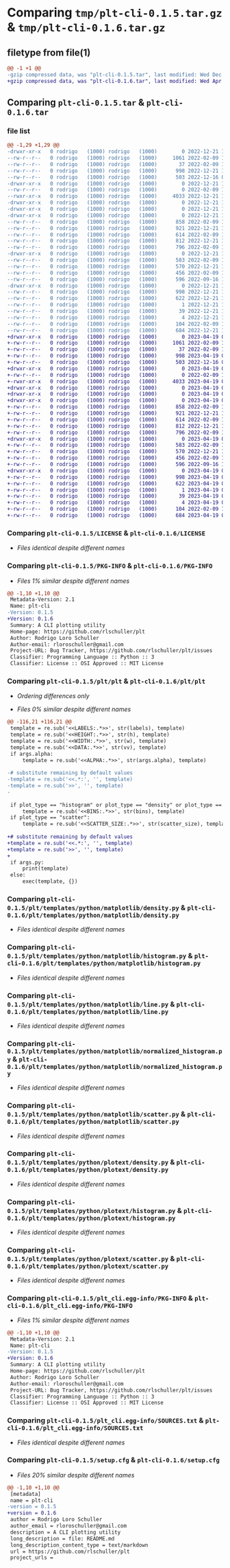 # Comparing `tmp/plt-cli-0.1.5.tar.gz` & `tmp/plt-cli-0.1.6.tar.gz`

## filetype from file(1)

```diff
@@ -1 +1 @@
-gzip compressed data, was "plt-cli-0.1.5.tar", last modified: Wed Dec 21 15:54:21 2022, max compression
+gzip compressed data, was "plt-cli-0.1.6.tar", last modified: Wed Apr 19 07:09:45 2023, max compression
```

## Comparing `plt-cli-0.1.5.tar` & `plt-cli-0.1.6.tar`

### file list

```diff
@@ -1,29 +1,29 @@
-drwxr-xr-x   0 rodrigo   (1000) rodrigo   (1000)        0 2022-12-21 15:54:21.900573 plt-cli-0.1.5/
--rw-r--r--   0 rodrigo   (1000) rodrigo   (1000)     1061 2022-02-09 12:48:59.000000 plt-cli-0.1.5/LICENSE
--rw-r--r--   0 rodrigo   (1000) rodrigo   (1000)       37 2022-02-09 12:48:59.000000 plt-cli-0.1.5/MANIFEST.in
--rw-r--r--   0 rodrigo   (1000) rodrigo   (1000)      998 2022-12-21 15:54:21.900573 plt-cli-0.1.5/PKG-INFO
--rw-r--r--   0 rodrigo   (1000) rodrigo   (1000)      503 2022-12-16 01:21:22.000000 plt-cli-0.1.5/README.md
-drwxr-xr-x   0 rodrigo   (1000) rodrigo   (1000)        0 2022-12-21 15:54:21.900573 plt-cli-0.1.5/plt/
--rw-r--r--   0 rodrigo   (1000) rodrigo   (1000)        0 2022-02-09 12:48:59.000000 plt-cli-0.1.5/plt/__init__.py
--rwxr-xr-x   0 rodrigo   (1000) rodrigo   (1000)     4033 2022-12-21 15:31:11.000000 plt-cli-0.1.5/plt/plt
-drwxr-xr-x   0 rodrigo   (1000) rodrigo   (1000)        0 2022-12-21 15:54:21.900573 plt-cli-0.1.5/plt/templates/
-drwxr-xr-x   0 rodrigo   (1000) rodrigo   (1000)        0 2022-12-21 15:54:21.900573 plt-cli-0.1.5/plt/templates/python/
-drwxr-xr-x   0 rodrigo   (1000) rodrigo   (1000)        0 2022-12-21 15:54:21.900573 plt-cli-0.1.5/plt/templates/python/matplotlib/
--rw-r--r--   0 rodrigo   (1000) rodrigo   (1000)      858 2022-02-09 12:48:59.000000 plt-cli-0.1.5/plt/templates/python/matplotlib/density.py
--rw-r--r--   0 rodrigo   (1000) rodrigo   (1000)      921 2022-12-21 15:48:57.000000 plt-cli-0.1.5/plt/templates/python/matplotlib/histogram.py
--rw-r--r--   0 rodrigo   (1000) rodrigo   (1000)      614 2022-02-09 12:48:59.000000 plt-cli-0.1.5/plt/templates/python/matplotlib/line.py
--rw-r--r--   0 rodrigo   (1000) rodrigo   (1000)      812 2022-12-21 15:24:10.000000 plt-cli-0.1.5/plt/templates/python/matplotlib/normalized_histogram.py
--rw-r--r--   0 rodrigo   (1000) rodrigo   (1000)      796 2022-02-09 12:48:59.000000 plt-cli-0.1.5/plt/templates/python/matplotlib/scatter.py
-drwxr-xr-x   0 rodrigo   (1000) rodrigo   (1000)        0 2022-12-21 15:54:21.900573 plt-cli-0.1.5/plt/templates/python/plotext/
--rw-r--r--   0 rodrigo   (1000) rodrigo   (1000)      583 2022-02-09 12:48:59.000000 plt-cli-0.1.5/plt/templates/python/plotext/density.py
--rw-r--r--   0 rodrigo   (1000) rodrigo   (1000)      570 2022-12-21 15:53:45.000000 plt-cli-0.1.5/plt/templates/python/plotext/histogram.py
--rw-r--r--   0 rodrigo   (1000) rodrigo   (1000)      456 2022-02-09 12:48:59.000000 plt-cli-0.1.5/plt/templates/python/plotext/line.py
--rw-r--r--   0 rodrigo   (1000) rodrigo   (1000)      596 2022-09-16 18:58:15.000000 plt-cli-0.1.5/plt/templates/python/plotext/scatter.py
-drwxr-xr-x   0 rodrigo   (1000) rodrigo   (1000)        0 2022-12-21 15:54:21.900573 plt-cli-0.1.5/plt_cli.egg-info/
--rw-r--r--   0 rodrigo   (1000) rodrigo   (1000)      998 2022-12-21 15:54:21.000000 plt-cli-0.1.5/plt_cli.egg-info/PKG-INFO
--rw-r--r--   0 rodrigo   (1000) rodrigo   (1000)      622 2022-12-21 15:54:21.000000 plt-cli-0.1.5/plt_cli.egg-info/SOURCES.txt
--rw-r--r--   0 rodrigo   (1000) rodrigo   (1000)        1 2022-12-21 15:54:21.000000 plt-cli-0.1.5/plt_cli.egg-info/dependency_links.txt
--rw-r--r--   0 rodrigo   (1000) rodrigo   (1000)       39 2022-12-21 15:54:21.000000 plt-cli-0.1.5/plt_cli.egg-info/requires.txt
--rw-r--r--   0 rodrigo   (1000) rodrigo   (1000)        4 2022-12-21 15:54:21.000000 plt-cli-0.1.5/plt_cli.egg-info/top_level.txt
--rw-r--r--   0 rodrigo   (1000) rodrigo   (1000)      104 2022-02-09 12:48:59.000000 plt-cli-0.1.5/pyproject.toml
--rw-r--r--   0 rodrigo   (1000) rodrigo   (1000)      684 2022-12-21 15:54:21.900573 plt-cli-0.1.5/setup.cfg
+drwxr-xr-x   0 rodrigo   (1000) rodrigo   (1000)        0 2023-04-19 07:09:45.681040 plt-cli-0.1.6/
+-rw-r--r--   0 rodrigo   (1000) rodrigo   (1000)     1061 2022-02-09 12:48:59.000000 plt-cli-0.1.6/LICENSE
+-rw-r--r--   0 rodrigo   (1000) rodrigo   (1000)       37 2022-02-09 12:48:59.000000 plt-cli-0.1.6/MANIFEST.in
+-rw-r--r--   0 rodrigo   (1000) rodrigo   (1000)      998 2023-04-19 07:09:45.681040 plt-cli-0.1.6/PKG-INFO
+-rw-r--r--   0 rodrigo   (1000) rodrigo   (1000)      503 2022-12-16 01:21:22.000000 plt-cli-0.1.6/README.md
+drwxr-xr-x   0 rodrigo   (1000) rodrigo   (1000)        0 2023-04-19 07:09:45.681040 plt-cli-0.1.6/plt/
+-rw-r--r--   0 rodrigo   (1000) rodrigo   (1000)        0 2022-02-09 12:48:59.000000 plt-cli-0.1.6/plt/__init__.py
+-rwxr-xr-x   0 rodrigo   (1000) rodrigo   (1000)     4033 2023-04-19 07:03:24.000000 plt-cli-0.1.6/plt/plt
+drwxr-xr-x   0 rodrigo   (1000) rodrigo   (1000)        0 2023-04-19 07:09:45.677040 plt-cli-0.1.6/plt/templates/
+drwxr-xr-x   0 rodrigo   (1000) rodrigo   (1000)        0 2023-04-19 07:09:45.677040 plt-cli-0.1.6/plt/templates/python/
+drwxr-xr-x   0 rodrigo   (1000) rodrigo   (1000)        0 2023-04-19 07:09:45.681040 plt-cli-0.1.6/plt/templates/python/matplotlib/
+-rw-r--r--   0 rodrigo   (1000) rodrigo   (1000)      858 2022-02-09 12:48:59.000000 plt-cli-0.1.6/plt/templates/python/matplotlib/density.py
+-rw-r--r--   0 rodrigo   (1000) rodrigo   (1000)      921 2022-12-21 15:48:57.000000 plt-cli-0.1.6/plt/templates/python/matplotlib/histogram.py
+-rw-r--r--   0 rodrigo   (1000) rodrigo   (1000)      614 2022-02-09 12:48:59.000000 plt-cli-0.1.6/plt/templates/python/matplotlib/line.py
+-rw-r--r--   0 rodrigo   (1000) rodrigo   (1000)      812 2022-12-21 15:24:10.000000 plt-cli-0.1.6/plt/templates/python/matplotlib/normalized_histogram.py
+-rw-r--r--   0 rodrigo   (1000) rodrigo   (1000)      796 2022-02-09 12:48:59.000000 plt-cli-0.1.6/plt/templates/python/matplotlib/scatter.py
+drwxr-xr-x   0 rodrigo   (1000) rodrigo   (1000)        0 2023-04-19 07:09:45.681040 plt-cli-0.1.6/plt/templates/python/plotext/
+-rw-r--r--   0 rodrigo   (1000) rodrigo   (1000)      583 2022-02-09 12:48:59.000000 plt-cli-0.1.6/plt/templates/python/plotext/density.py
+-rw-r--r--   0 rodrigo   (1000) rodrigo   (1000)      570 2022-12-21 15:53:45.000000 plt-cli-0.1.6/plt/templates/python/plotext/histogram.py
+-rw-r--r--   0 rodrigo   (1000) rodrigo   (1000)      456 2022-02-09 12:48:59.000000 plt-cli-0.1.6/plt/templates/python/plotext/line.py
+-rw-r--r--   0 rodrigo   (1000) rodrigo   (1000)      596 2022-09-16 18:58:15.000000 plt-cli-0.1.6/plt/templates/python/plotext/scatter.py
+drwxr-xr-x   0 rodrigo   (1000) rodrigo   (1000)        0 2023-04-19 07:09:45.681040 plt-cli-0.1.6/plt_cli.egg-info/
+-rw-r--r--   0 rodrigo   (1000) rodrigo   (1000)      998 2023-04-19 07:09:45.000000 plt-cli-0.1.6/plt_cli.egg-info/PKG-INFO
+-rw-r--r--   0 rodrigo   (1000) rodrigo   (1000)      622 2023-04-19 07:09:45.000000 plt-cli-0.1.6/plt_cli.egg-info/SOURCES.txt
+-rw-r--r--   0 rodrigo   (1000) rodrigo   (1000)        1 2023-04-19 07:09:45.000000 plt-cli-0.1.6/plt_cli.egg-info/dependency_links.txt
+-rw-r--r--   0 rodrigo   (1000) rodrigo   (1000)       39 2023-04-19 07:09:45.000000 plt-cli-0.1.6/plt_cli.egg-info/requires.txt
+-rw-r--r--   0 rodrigo   (1000) rodrigo   (1000)        4 2023-04-19 07:09:45.000000 plt-cli-0.1.6/plt_cli.egg-info/top_level.txt
+-rw-r--r--   0 rodrigo   (1000) rodrigo   (1000)      104 2022-02-09 12:48:59.000000 plt-cli-0.1.6/pyproject.toml
+-rw-r--r--   0 rodrigo   (1000) rodrigo   (1000)      684 2023-04-19 07:09:45.681040 plt-cli-0.1.6/setup.cfg
```

### Comparing `plt-cli-0.1.5/LICENSE` & `plt-cli-0.1.6/LICENSE`

 * *Files identical despite different names*

### Comparing `plt-cli-0.1.5/PKG-INFO` & `plt-cli-0.1.6/PKG-INFO`

 * *Files 1% similar despite different names*

```diff
@@ -1,10 +1,10 @@
 Metadata-Version: 2.1
 Name: plt-cli
-Version: 0.1.5
+Version: 0.1.6
 Summary: A CLI plotting utility
 Home-page: https://github.com/rlschuller/plt
 Author: Rodrigo Loro Schuller
 Author-email: rloroschuller@gmail.com
 Project-URL: Bug Tracker, https://github.com/rlschuller/plt/issues
 Classifier: Programming Language :: Python :: 3
 Classifier: License :: OSI Approved :: MIT License
```

### Comparing `plt-cli-0.1.5/plt/plt` & `plt-cli-0.1.6/plt/plt`

 * *Ordering differences only*

 * *Files 0% similar despite different names*

```diff
@@ -116,21 +116,21 @@
 template = re.sub('<<LABELS:.*>>', str(labels), template)
 template = re.sub('<<HEIGHT:.*>>', str(h), template)
 template = re.sub('<<WIDTH:.*>>', str(w), template)
 template = re.sub('<<DATA:.*>>', str(vv), template)
 if args.alpha:
     template = re.sub('<<ALPHA:.*>>', str(args.alpha), template)
 
-# substitute remaining by default values
-template = re.sub('<<.*:', '', template)
-template = re.sub('>>', '', template)
-
 
 if plot_type == "histogram" or plot_type == "density" or plot_type == "normalized_histogram":
     template = re.sub('<<BINS:.*>>', str(bins), template)
 if plot_type == "scatter":
     template = re.sub('<<SCATTER_SIZE:.*>>', str(scatter_size), template)
 
+# substitute remaining by default values
+template = re.sub('<<.*:', '', template)
+template = re.sub('>>', '', template)
+
 if args.py:
     print(template)
 else:
     exec(template, {})
```

### Comparing `plt-cli-0.1.5/plt/templates/python/matplotlib/density.py` & `plt-cli-0.1.6/plt/templates/python/matplotlib/density.py`

 * *Files identical despite different names*

### Comparing `plt-cli-0.1.5/plt/templates/python/matplotlib/histogram.py` & `plt-cli-0.1.6/plt/templates/python/matplotlib/histogram.py`

 * *Files identical despite different names*

### Comparing `plt-cli-0.1.5/plt/templates/python/matplotlib/line.py` & `plt-cli-0.1.6/plt/templates/python/matplotlib/line.py`

 * *Files identical despite different names*

### Comparing `plt-cli-0.1.5/plt/templates/python/matplotlib/normalized_histogram.py` & `plt-cli-0.1.6/plt/templates/python/matplotlib/normalized_histogram.py`

 * *Files identical despite different names*

### Comparing `plt-cli-0.1.5/plt/templates/python/matplotlib/scatter.py` & `plt-cli-0.1.6/plt/templates/python/matplotlib/scatter.py`

 * *Files identical despite different names*

### Comparing `plt-cli-0.1.5/plt/templates/python/plotext/density.py` & `plt-cli-0.1.6/plt/templates/python/plotext/density.py`

 * *Files identical despite different names*

### Comparing `plt-cli-0.1.5/plt/templates/python/plotext/histogram.py` & `plt-cli-0.1.6/plt/templates/python/plotext/histogram.py`

 * *Files identical despite different names*

### Comparing `plt-cli-0.1.5/plt/templates/python/plotext/scatter.py` & `plt-cli-0.1.6/plt/templates/python/plotext/scatter.py`

 * *Files identical despite different names*

### Comparing `plt-cli-0.1.5/plt_cli.egg-info/PKG-INFO` & `plt-cli-0.1.6/plt_cli.egg-info/PKG-INFO`

 * *Files 1% similar despite different names*

```diff
@@ -1,10 +1,10 @@
 Metadata-Version: 2.1
 Name: plt-cli
-Version: 0.1.5
+Version: 0.1.6
 Summary: A CLI plotting utility
 Home-page: https://github.com/rlschuller/plt
 Author: Rodrigo Loro Schuller
 Author-email: rloroschuller@gmail.com
 Project-URL: Bug Tracker, https://github.com/rlschuller/plt/issues
 Classifier: Programming Language :: Python :: 3
 Classifier: License :: OSI Approved :: MIT License
```

### Comparing `plt-cli-0.1.5/plt_cli.egg-info/SOURCES.txt` & `plt-cli-0.1.6/plt_cli.egg-info/SOURCES.txt`

 * *Files identical despite different names*

### Comparing `plt-cli-0.1.5/setup.cfg` & `plt-cli-0.1.6/setup.cfg`

 * *Files 20% similar despite different names*

```diff
@@ -1,10 +1,10 @@
 [metadata]
 name = plt-cli
-version = 0.1.5
+version = 0.1.6
 author = Rodrigo Loro Schuller
 author_email = rloroschuller@gmail.com
 description = A CLI plotting utility
 long_description = file: README.md
 long_description_content_type = text/markdown
 url = https://github.com/rlschuller/plt
 project_urls =
```

